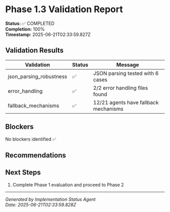 # Phase 1.3 Validation Report

**Status:** ✅ COMPLETED  
**Completion:** 100%  
**Timestamp:** 2025-06-21T02:33:59.827Z

## Validation Results

| Validation | Status | Message |
|------------|--------|---------|
| json_parsing_robustness | ✅ | JSON parsing tested with 6 cases |
| error_handling | ✅ | 2/2 error handling files found |
| fallback_mechanisms | ✅ | 12/21 agents have fallback mechanisms |

## Blockers

No blockers identified ✅

## Recommendations



## Next Steps

1. Complete Phase 1 evaluation and proceed to Phase 2

---

*Generated by Implementation Status Agent*  
*Date: 2025-06-21T02:33:59.828Z*